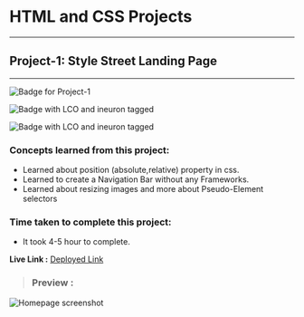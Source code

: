 # HTML and CSS Projects
---
## **Project-1: Style Street Landing Page**
---
![Badge for Project-1](https://img.shields.io/badge/HTML%20&%20CSS-Project_1-brightgreen "Style Street Landing Page")

![Badge with LCO and ineuron tagged](https://img.shields.io/badge/Ineuron.ai-LCO-brightgreen)

![Badge with LCO and ineuron tagged](https://img.shields.io/badge/Full%20Stack%20JavaScript%20bootcamp-Hitesh%20Choudhary-brightgreen)

### Concepts learned from this project:
- Learned about position (absolute,relative) property in css.
- Learned to create a Navigation Bar without any Frameworks.
- Learned about resizing images and more about Pseudo-Element selectors

### Time taken to complete this project:
- It took  4-5 hour to complete.

**Live Link :** [Deployed Link]()
>### Preview :
![Homepage screenshot]("./preview.png")